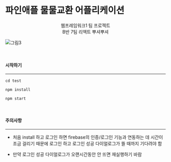 # 파인애플 물물교환 어플리케이션

<center>웹프레임워크1 팀 프로젝트</center>

<center>B반 7팀 리액트 뿌셔뿌셔</center>

![그림3](https://github.com/JiYun1101/Bomb-Barter-application/assets/91119322/32366fc4-f85b-4bdb-b246-fd8eaba7970f)

<br/>
  
#### 시작하기

---

```
cd test

npm install

npm start

```

<br/>

#### 주의사항

---

- 처음 install 하고 로그인 하면 firebase의 인증/로그인 기능과 연동하는 데 시간이 조금 걸리기 때문에
  로그인 하고 로그인 성공 다이얼로그가 뜰 때까지 기다려야 함

- 만약 로그인 성공 다이얼로그가 오랜시간동안 안 뜨면 재실행하기 바람
